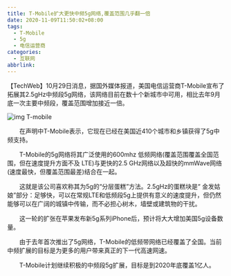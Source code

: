 ```yaml
---
title: T-Mobile扩大更快中频5g网络,覆盖范围几乎翻一倍
date: 2020-11-09T11:50:02+08:00
tags:
  - T-Mobile
  - 5g
  - 电信运营商
categories:
  - 互联网
abbrlink:
---
```


【TechWeb】10月29日消息，据国外媒体报道，美国电信运营商T-Mobile宣布了拓展其2.5gHz中频段5g网络，该网络目前在数十个新城市中可用，相比去年9月底一次主要中频段，覆盖范围增加接近一倍。

![img](https://cdn.jsdelivr.net/gh/yakeing/Documentation@main/Hexo/images/7f1d-kcaeqzy1541300.png)
T-mobile

　　在声明中T-Mobile表示，它现在已经在美国近410个城市和乡镇获得了5g中频支持。

　　T-Mobile的5g网络将其广泛使用的600mhz 低频网络(覆盖范围覆盖全国范围，但在速度提升方面不及 LTE)与更快的2.5 GHz网络以及超快的mmWave网络(速度最快，但覆盖范围最差)结合在一起。

　　这就是该公司喜欢称其为5g的“分层蛋糕”方法。2.5gHz的蛋糕块是“ 金发姑娘”部分：足够快，可以在常规LTE和低频段5g上提供有意义的速度提升，但仍然能够可以在广阔的城镇中传输，而不必担心树木，墙壁或建筑物的干扰。

　　这一轮的扩张在苹果发布新5g系列iPhone后，预计将大大增加美国5g设备数量。

　　由于去年首次推出了5g网络，T-Mobile的低频带网络已经覆盖了全国。当前中频扩展的目标是为更多的用户带来真正的下一代高速网速。

　　T-Mobile计划继续积极的中频段5g扩展，目标是到2020年底覆盖1亿人。